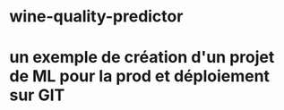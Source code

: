 # wine-quality-predictor
# un exemple de création d'un projet de ML pour la prod et déploiement sur GIT